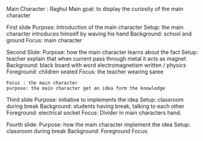 Main Character : Raghul
Main goal: to display the curiosity of the main character

First slide
    Purpose: Introduction of the main character
    Setup: the main character introduces himself by waving his hand
    Background: school and ground
    Focus: main character

Second Slide:
    Purpose: how the main character learns about the fact
    Setup: teacher explain that when current pass through metal it acts as magnet
    Background: black board with word electromagnetism written / physics
    Foreground: children seated
    Focus: the teacher wearing saree

    Focus : the main character
    purpose: the main character get an idea form the knowledge

Third slide
    Purpose: initiative to implements the idea
    Setup: classroom during break
    Background: students having break, talking to each other
    Foreground: electrical socket
    Focus: Divider in main characters hand.

Fourth slide:
    Purpose: how the main character implement the idea
    Setup: classroom during break
    Background: 
    Foreground
    Focus: 

    
